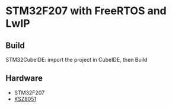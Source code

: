 # STM32F207 with FreeRTOS and LwIP

## Build
STM32CubeIDE: import the project in CubeIDE, then Build

## Hardware
- STM32F207
- [KSZ8051](https://www.microchip.com/en-us/product/KSZ8051#) 



